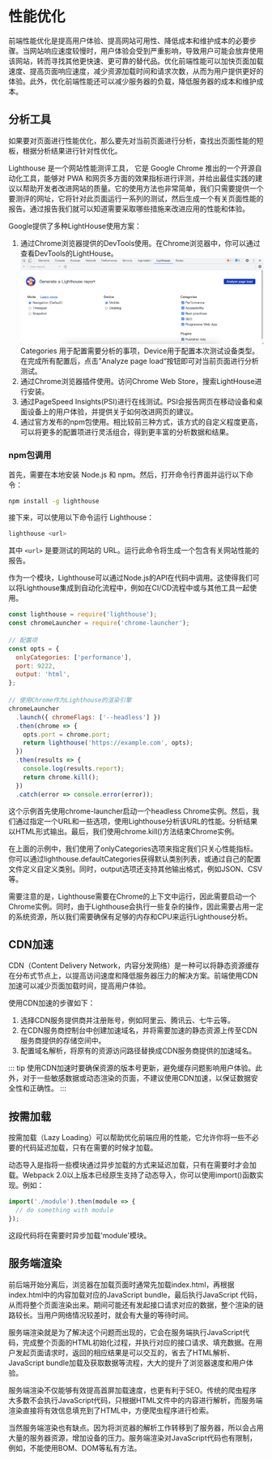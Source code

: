 # 性能优化
前端性能优化是提高用户体验、提高网站可用性、降低成本和维护成本的必要步骤。当网站响应速度较慢时，用户体验会受到严重影响，导致用户可能会放弃使用该网站，转而寻找其他更快速、更可靠的替代品。优化前端性能可以加快页面加载速度、提高页面响应速度，减少资源加载时间和请求次数，从而为用户提供更好的体验。此外，优化前端性能还可以减少服务器的负载，降低服务器的成本和维护成本。

## 分析工具
如果要对页面进行性能优化，那么要先对当前页面进行分析，查找出页面性能的短板，根据分析结果进行针对性优化。

Lighthouse 是一个网站性能测评工具， 它是 Google Chrome 推出的一个开源自动化工具，能够对 PWA 和网页多方面的效果指标进行评测，并给出最佳实践的建议以帮助开发者改进网站的质量。它的使用方法也非常简单，我们只需要提供一个要测评的网址，它将针对此页面运行一系列的测试，然后生成一个有关页面性能的报告。通过报告我们就可以知道需要采取哪些措施来改进应用的性能和体验。

Google提供了多种LightHouse使用方案：
1. 通过Chrome浏览器提供的DevTools使用。在Chrome浏览器中，你可以通过查看DevTools的LightHouse。
  ![DevTools](/images/lignthouse_devtools.png)
Categories 用于配置需要分析的事项，Device用于配置本次测试设备类型。在完成所有配置后，点击”Analyze page load“按钮即可对当前页面进行分析测试。
2. 通过Chrome浏览器插件使用。访问Chrome Web Store，搜索LightHouse进行安装。
3. 通过PageSpeed Insights(PSI)进行在线测试。PSI会报告网页在移动设备和桌面设备上的用户体验，并提供关于如何改进网页的建议。
4. 通过官方发布的npm包使用。相比较前三种方式，该方式的自定义程度更高，可以将更多的配置项进行灵活组合，得到更丰富的分析数据和结果。
### npm包调用
首先，需要在本地安装 Node.js 和 npm。然后，打开命令行界面并运行以下命令：
```bash
npm install -g lighthouse
```
接下来，可以使用以下命令运行 Lighthouse：
```bash
lighthouse <url>
```
其中 `<url>` 是要测试的网站的 URL。运行此命令将生成一个包含有关网站性能的报告。

作为一个模块，Lighthouse可以通过Node.js的API在代码中调用。这使得我们可以将Lighthouse集成到自动化流程中，例如在CI/CD流程中或与其他工具一起使用。
```js
const lighthouse = require('lighthouse');
const chromeLauncher = require('chrome-launcher');

// 配置项
const opts = {
  onlyCategories: ['performance'],
  port: 9222,
  output: 'html',
};

// 使用Chrome作为Lighthouse的渲染引擎
chromeLauncher
  .launch({ chromeFlags: ['--headless'] })
  .then(chrome => {
    opts.port = chrome.port;
    return lighthouse('https://example.com', opts);
  })
  .then(results => {
    console.log(results.report);
    return chrome.kill();
  })
  .catch(error => console.error(error));
```

这个示例首先使用chrome-launcher启动一个headless Chrome实例。然后，我们通过指定一个URL和一些选项，使用Lighthouse分析该URL的性能。分析结果以HTML形式输出。最后，我们使用chrome.kill()方法结束Chrome实例。

在上面的示例中，我们使用了onlyCategories选项来指定我们只关心性能指标。你可以通过lighthouse.defaultCategories获得默认类别列表，或通过自己的配置文件定义自定义类别。同时，output选项还支持其他输出格式，例如JSON、CSV等。

需要注意的是，Lighthouse需要在Chrome的上下文中运行，因此需要启动一个Chrome实例。同时，由于Lighthouse会执行一些复杂的操作，因此需要占用一定的系统资源，所以我们需要确保有足够的内存和CPU来运行Lighthouse分析。

## CDN加速
CDN（Content Delivery Network，内容分发网络）是一种可以将静态资源缓存在分布式节点上，以提高访问速度和降低服务器压力的解决方案。前端使用CDN加速可以减少页面加载时间，提高用户体验。

使用CDN加速的步骤如下：

1. 选择CDN服务提供商并注册账号，例如阿里云、腾讯云、七牛云等。
2. 在CDN服务商控制台中创建加速域名，并将需要加速的静态资源上传至CDN服务商提供的存储空间中。
3. 配置域名解析，将原有的资源访问路径替换成CDN服务商提供的加速域名。

::: tip
使用CDN加速时要确保资源的版本号更新，避免缓存问题影响用户体验。此外，对于一些敏感数据或动态渲染的页面，不建议使用CDN加速，以保证数据安全性和正确性。
:::

## 按需加载
按需加载（Lazy Loading）可以帮助优化前端应用的性能，它允许你将一些不必要的代码延迟加载，只有在需要的时候才加载。

动态导入是指将一些模块通过异步加载的方式来延迟加载，只有在需要时才会加载。Webpack 2.0以上版本已经原生支持了动态导入，你可以使用import()函数实现。例如：
```js
import('./module').then(module => {
  // do something with module
});
```
这段代码将在需要时异步加载'module'模块。

## 服务端渲染
前后端开始分离后，浏览器在加载页面时通常先加载index.html，再根据index.html中的内容加载对应的JavaScript bundle，最后执行JavaScript 代码，从而将整个页面渲染出来。期间可能还有发起接口请求对应的数据，整个渲染的链路较长。当用户网络情况较差时，就会有大量的等待时间。

服务端渲染就是为了解决这个问题而出现的，它会在服务端执行JavaScript代码，完成整个页面的HTML初始化过程，并执行对应的接口请求、填充数据。在用户发起页面请求时，返回的相应结果是可以交互的，省去了HTML解析、JavaScript bundle加载及获取数据等流程，大大的提升了浏览器速度和用户体验。

服务端渲染不仅能够有效提高首屏加载速度，也更有利于SEO。传统的爬虫程序大多数不会执行JavaScript代码，只根据HTML文件中的内容进行解析，而服务端渲染直接将有效信息填充到了HTML中，方便爬虫程序进行检索。

当然服务端渲染也有缺点。因为将浏览器的解析工作转移到了服务器，所以会占用大量的服务器资源，增加设备的压力。服务端渲染对JavaScript代码也有限制，例如，不能使用BOM、DOM等私有方法。